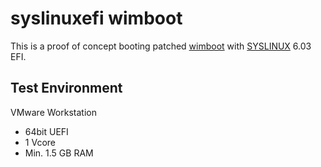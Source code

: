 # syslinuxefi wimboot
This is a proof of concept booting patched [wimboot](https://github.com/Sporesirius/wimboot) with [SYSLINUX](https://wiki.syslinux.org/wiki/index.php?title=The_Syslinux_Project) 6.03 EFI.

## Test Environment
VMware Workstation
- 64bit UEFI
- 1 Vcore
- Min. 1.5 GB RAM

